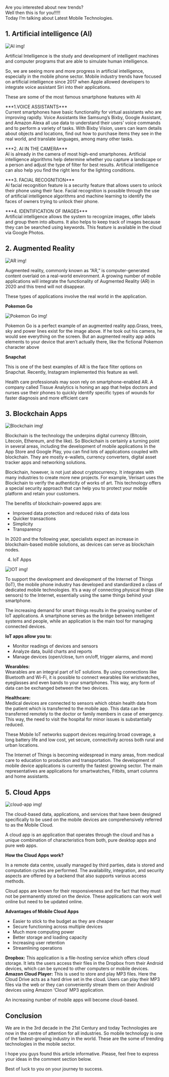 Are you interested about new trends? <br> 
Well then this is for you!!!!!<br>
Today I’m talking about Latest Mobile Technologies.

<h2>1. Artificial intelligence (AI)</h2>

![AI img!](/assets/images/AI.jpeg)

<p>Artificial Intelligence is the study and development of intelligent machines and computer programs that are able to simulate human intelligence. </p>
<p>So, we are seeing more and more progress in artificial intelligence, especially in the mobile phone sector. 
Mobile industry trends have focused on artificial intelligence since 2017 when Apple allowed developers to integrate voice assistant Siri into their applications.</p>
<p>These are some of the most famous smartphone features with AI</p>

<p>***1.VOICE ASSISTANTS***<br>
Current smartphones have basic functionality for virtual assistants who are improving rapidly. Voice Assistants like Samsung’s Bixby, Google Assistant, and Amazon Alexa all use data to understand their users’ voice commands and to perform a variety of tasks. With Bixby Vision, users can learn details about objects and locations, find out how to purchase items they see in the real world, and translate languages, among many other tasks.</p>

<p>***2. AI IN THE CAMERA***<br>
AI is already in the camera of most high-end smartphones. Artificial intelligence algorithms help determine whether you capture a landscape or a person and adjust the type of filter for best results. Artificial intelligence can also help you find the right lens for the lighting conditions.</p>

<p>***3. FACIAL RECOGNITION***<br>
AI facial recognition feature is a security feature that allows users to unlock their phone using their face. Facial recognition is possible through the use of artificial intelligence algorithms and machine learning to identify the faces of owners trying to unlock their phone.</p>

<p>***4. IDENTIFICATION OF IMAGES***<br>
Artificial intelligence allows the system to recognize images, offer labels and group them into albums. It also helps to keep track of images because they can be searched using keywords. This feature is available in the cloud via Google Photos.</p>

<h2>2. Augmented Reality</h2>

![AR img!](/assets/images/ar.jpeg)

<p>Augmented reality, commonly known as “AR,” is computer-generated content overlaid on a real-world environment. A growing number of mobile applications will integrate the functionality of Augmented Reality (AR) in 2020 and this trend will not disappear.</p>
<p>These types of applications involve the real world in the application.</p>

**Pokemon Go**

![Pokemon Go img!](/assets/images/pockeyman.jpeg)

<p>Pokemon Go is a perfect example of an augmented reality app.Grass, trees, sky and power lines exist for the image above. If he took out his camera, he would see everything on the screen. But an augmented reality app adds elements to your device that aren’t actually there, like the fictional Pokemon character above</p>

**Snapchat**
<p>This is one of the best examples of AR is the face filter options on Snapchat. Recently, Instagram implemented this feature as well.</p>
<p>Health care professionals may soon rely on smartphone-enabled AR. A company called Tissue Analytics is honing an app that helps doctors and nurses use their phones to quickly identify specific types of wounds for faster diagnosis and more efficient care</p>

<h2>3. Blockchain Apps</h2>

![Blockchain img!](/assets/images/bc.jpeg)

<p>Blockchain is the technology the underpins digital currency (Bitcoin, Litecoin, Ethereum, and the like). So Blockchain is certainly a turning point in several areas, including the development of mobile applications
In the App Store and Google Play, you can find lots of applications coupled with blockchain. They are mostly e-wallets, currency converters, digital asset tracker apps and networking solutions.</p>

<p>Blockchain, however, is not just about cryptocurrency. It integrates with many industries to create more new projects. For example, Verisart uses the Blockchain to verify the authenticity of works of art.
This technology offers a special security approach that can help you to protect your mobile platform and retain your customers.</p>

<p>The benefits of blockchain-powered apps are:<br>

* Improved data protection and reduced risks of data loss
* Quicker transactions
* Simplicity
* Transparency

<p>In 2020 and the following year, specialists expect an increase in blockchain-based mobile solutions, as devices can serve as blockchain nodes.</p>

4. IoT Apps

![IOT img!](/assets/images/iot.jpeg)

<p>To support the development and development of the Internet of Things (IoT), the mobile phone industry has developed and standardized a class of dedicated mobile technologies. It’s a way of connecting physical things (like sensors) to the Internet, essentially using the same things behind your smartphone.</p>
<p>The increasing demand for smart things results in the growing number of IoT applications. A smartphone serves as the bridge between intelligent systems and people, while an application is the main tool for managing connected devices.</p>

**IoT apps allow you to:**

* Monitor readings of devices and sensors
* Analyze data, build charts and reports
* Manage devices (open/close, turn on/off, trigger alarms, and more)

<p>

**Wearables:**  <br>
Wearables are an integral part of IoT solutions. By using connections like Bluetooth and Wi-Fi, it is possible to connect wearables like wristwatches, eyeglasses and even bands to your smartphones. This way, any form of data can be exchanged between the two devices.</p>
<p>

**Healthcare:**  <br>
Medical devices are connected to sensors which obtain health data from the patient which is transferred to the mobile app. This data can be transferred remotely to the doctor or family members in case of emergency. This way, the need to visit the hospital for minor issues is substantially reduced. </p>

<p>These Mobile IoT networks support devices requiring broad coverage, a long battery life and low cost, yet secure, connectivity across both rural and urban locations.</p>
<p>The Internet of Things is becoming widespread in many areas, from medical care to education to production and transportation. The development of mobile device applications is currently the fastest growing sector. The main representatives are applications for smartwatches, Fitbits, smart columns and home assistants.</p>

<h2>5. Cloud Apps</h2>

![cloud-app img!](/assets/images/cloud-app.jpeg)

<p>The cloud-based data, applications, and services that have been designed specifically to be used on the mobile devices are comprehensively referred to as the Mobile Cloud.</p>
<p>A cloud app is an application that operates through the cloud and has a unique combination of characteristics from both, pure desktop apps and pure web apps.</p>

**How the Cloud Apps work?**
<p>In a remote data centre, usually managed by third parties, data is stored and computation cycles are performed. The availability, integration, and security aspects are offered by a backend that also supports various access methods.</p>
<p>Cloud apps are known for their responsiveness and the fact that they must not be permanently stored on the device. These applications can work well online but need to be updated online.</p>

**Advantages of Mobile Cloud Apps**
* Easier to stick to the budget as they are cheaper
* Secure functioning across multiple devices
* Much more computing power
* Better storage and loading capacity
* Increasing user retention
* Streamlining operations

<p>

**Dropbox:** This application is a file-hosting service which offers cloud storage. It lets the users access their files in the Dropbox from their Android devices, which can be synced to other computers or mobile devices.<br>
**Amazon Cloud Player:** This is used to store and play MP3 files. Here the Cloud Drive acts as a hard drive set in the cloud. Users can play their MP3 files via the web or they can conveniently stream them on their Android devices using Amazon ‘Cloud’ MP3 application.
</p>
<p>An increasing number of mobile apps will become cloud-based.</p>

<h2>Conclusion</h2>
<p>We are in the 3rd decade in the 21st Century and today Technologies are now in the centre of attention for all industries. So mobile technology is one of the fastest-growing industry in the world. These are the some of trending technologies in the mobile sector.<p>
<p>I hope you guys found this article informative. Please, feel free to express your ideas in the comment section below.</p>
<p>Best of luck to you on your journey to success.</p>